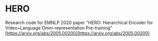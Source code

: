# HERO
Research code for EMNLP 2020 paper "HERO: Hierarchical Encoder for Video+Language Omni-representation Pre-training" [https://arxiv.org/abs/2005.00200](https://arxiv.org/abs/2005.00200)
